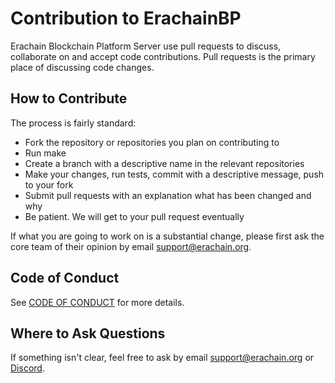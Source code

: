 # Contribution to ErachainBP

Erachain Blockchain Platform Server use pull requests to discuss, collaborate on and accept code contributions. Pull
requests is the primary place of discussing code changes.

## How to Contribute

The process is fairly standard:

* Fork the repository or repositories you plan on contributing to
* Run make
* Create a branch with a descriptive name in the relevant repositories
* Make your changes, run tests, commit with a descriptive message, push to your fork
* Submit pull requests with an explanation what has been changed and why
* Be patient. We will get to your pull request eventually

If what you are going to work on is a substantial change, please first ask the core team of their opinion by
email <support@erachain.org>.

## Code of Conduct

See [CODE OF CONDUCT](https://github.com/erachain/Erachain/blob/master/CODE%20OF%20CONDUCT.md) for more details.

## Where to Ask Questions

If something isn't clear, feel free to ask by email <support@erachain.org> or [Discord](https://discord.gg/vcDbPHyZ).